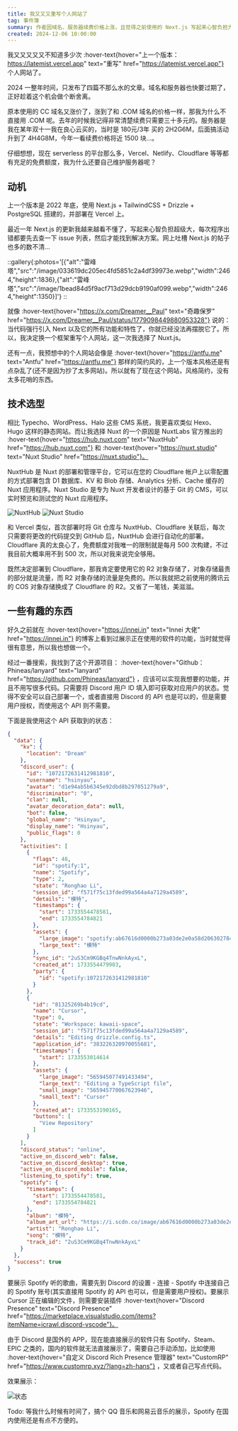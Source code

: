 ```yaml
---
title: 我又又又重写个人网站了
tag: 事件簿
summary: 作者因域名、服务器续费价格上涨，且觉得之前使用的 Next.js 写起来心智负担大、网站风格杂乱等原因，决定重写个人网站，此次选用 Nuxt.js，还介绍了 Nuxt 相关平台 NuxtHub 和 Nuxt Studio 的功能及部署优势，夸赞 Cloudflare 免费额度充足。
created: 2024-12-06 10:00:00
---
```


我又又又又又不知道多少次 :hover-text{hover="上一个版本：https://latemist.vercel.app" text="重写" href="https://latemist.vercel.app"} 个人网站了。

2024 一整年时间，只发布了四篇不那么水的文章。域名和服务器也快要过期了，正好趁着这个机会做个断舍离。

原本使用的 CC 域名又涨价了，涨到了和 .COM 域名的价格一样，那我为什么不直接用 .COM 呢。去年的时候我记得非常清楚续费只需要三十多元的。服务器是我在某年双十一我在良心云买的，当时是 180元/3年 买的 2H2G6M，后面搞活动升到了 4H4G8M，今年一看续费价格将近 1500 块...。

仔细想想，现在 serverless 的平台那么多，Vercel、Netlify、Cloudflare 等等都有充足的免费额度，我为什么还要自己维护服务器呢？

## 动机

上一个版本是 2022 年底，使用 Next.js + TailwindCSS + Drizzle + PostgreSQL 搭建的，并部署在 Vercel 上。

最近一年 Next.js 的更新我越来越看不懂了，写起来心智负担超级大，每次程序出错都要先去查一下 issue 列表，然后才能找到解决方案。网上吐槽 Next.js 的帖子也多的数不清...

::gallery{:photos='[{"alt":"雷峰塔","src":"/image/033619dc205ec4fd5851c2a4df39973e.webp","width":2464,"height":1836},{"alt":"雷峰塔","src":"/image/1bead84d5f9acf713d29dcb9190af099.webp","width":2464,"height":1350}]'}
::

就像 :hover-text{hover="https://x.com/Dreamer__Paul" text="奇趣保罗" href="https://x.com/Dreamer__Paul/status/1779098449880953328"} 说的：当代码强行引入 Next 以及它的所有功能和特性了，你就已经没法再摆脱它了。所以，我决定换一个框架重写个人网站，这一次我选择了 Nuxt.js。

还有一点，我预想中的个人网站会像是 :hover-text{hover="https://antfu.me" text="Antfu" href="https://antfu.me"} 那样的简约风的，上一个版本风格还是有点杂乱了(还不是因为抄了太多网站)。所以就有了现在这个网站，风格简约，没有太多花哨的东西。

## 技术选型

相比 Typecho、WordPress、Halo 这些 CMS 系统，我更喜欢类似 Hexo、Hugo 这样的静态网站。而让我选择 Nuxt 的一个原因是  NuxtLabs 官方推出的 :hover-text{hover="https://hub.nuxt.com" text="NuxtHub" href="https://hub.nuxt.com"} 和 :hover-text{hover="https://nuxt.studio" text="Nuxt Studio" href="https://nuxt.studio"}。

NuxtHub 是 Nuxt 的部署和管理平台，它可以在您的 Cloudflare 帐户上以零配置的方式部署包含 D1 数据库、KV 和 Blob 存储、Analytics 分析、Cache 缓存的 Nuxt 应用程序。Nuxt Studio 是专为 Nuxt 开发者设计的基于 Git 的 CMS，可以实时预览和测试您的 Nuxt 应用程序。

![NuxtHub](/image/be00f274391057c9b9c8e1084b5bb9f3.png)
![Nuxt Studio](/image/521019b945914d8fcb9c87b1df5ace7e.png)

和 Vercel 类似，首次部署时将 Git 仓库与 NuxtHub、Cloudflare 关联后，每次只需要将更改的代码提交到 GitHub 后，NuxtHub 会进行自动化的部署。Cloudflare 真的太良心了，免费额度对我唯一的限制就是每月 500 次构建，不过我目前大概率用不到 500 次，所以对我来说完全够用。

既然决定部署到 Cloudflare，那我肯定要使用它的 R2 对象存储了，对象存储最贵的部分就是流量，而 R2 对象存储的流量是免费的。所以我就把之前使用的腾讯云的 COS 对象存储换成了 Cloudflare 的 R2。又省了一笔钱，美滋滋。

## 一些有趣的东西

好久之前就在 :hover-text{hover="https://innei.in" text="Innei 大佬" href="https://innei.in"} 的博客上看到过展示正在使用的软件的功能，当时就觉得很有意思，所以我也想做一个。

经过一番搜索，我找到了这个开源项目： :hover-text{hover="Github：Phineas/lanyard" text="lanyard" href="https://github.com/Phineas/lanyard"} ，应该可以实现我想要的功能，并且不用写很多代码。只需要将 Discord 用户 ID 填入即可获取对应用户的状态。觉得不安全可以自己部署一个，或者直接用 Discord 的 API 也是可以的，但是需要用户授权，而使用这个 API 则不需要。

下面是我使用这个 API 获取到的状态：

```json [返回数据]
{
  "data": {
    "kv": {
      "location": "Dream"
    },
    "discord_user": {
      "id": "1072172631412981810",
      "username": "hsinyau",
      "avatar": "d1e94ab5b6345e92dbd8b297051279a9",
      "discriminator": "0",
      "clan": null,
      "avatar_decoration_data": null,
      "bot": false,
      "global_name": "Hsinyau",
      "display_name": "Hsinyau",
      "public_flags": 0
    },
    "activities": [
      {
        "flags": 48,
        "id": "spotify:1",
        "name": "Spotify",
        "type": 2,
        "state": "Ronghao Li",
        "session_id": "f571f75c13fded99a564a4a7129a4589",
        "details": "模特",
        "timestamps": {
          "start": 1733554478581,
          "end": 1733554784821
        },
        "assets": {
          "large_image": "spotify:ab67616d0000b273a03de2e0a58d20630278475e",
          "large_text": "模特"
        },
        "sync_id": "2uS3Cm9KGBq4TnwNnkAyxL",
        "created_at": 1733554479903,
        "party": {
          "id": "spotify:1072172631412981810"
        }
      },
      {
        "id": "81325269b4b19cd",
        "name": "Cursor",
        "type": 0,
        "state": "Workspace: kawaii-space",
        "session_id": "f571f75c13fded99a564a4a7129a4589",
        "details": "Editing drizzle.config.ts",
        "application_id": "383226320970055681",
        "timestamps": {
          "start": 1733553014614
        },
        "assets": {
          "large_image": "565945077491433494",
          "large_text": "Editing a TypeScript file",
          "small_image": "565945770067623946",
          "small_text": "Cursor"
        },
        "created_at": 1733553190165,
        "buttons": [
          "View Repository"
        ]
      }
    ],
    "discord_status": "online",
    "active_on_discord_web": false,
    "active_on_discord_desktop": true,
    "active_on_discord_mobile": false,
    "listening_to_spotify": true,
    "spotify": {
      "timestamps": {
        "start": 1733554478581,
        "end": 1733554784821
      },
      "album": "模特",
      "album_art_url": "https://i.scdn.co/image/ab67616d0000b273a03de2e0a58d20630278475e",
      "artist": "Ronghao Li",
      "song": "模特",
      "track_id": "2uS3Cm9KGBq4TnwNnkAyxL"
    }
  },
  "success": true
}
```

要展示 Spotify 听的歌曲，需要先到 Discord 的设置 - 连接 - Spotify 中连接自己的 Spotify 账号(其实直接用 Spotify 的 API 也可以，但是需要用户授权)。要展示 Cursor 正在编辑的文件，则需要安装插件 :hover-text{hover="Discord Presence" text="Discord Presence" href="https://marketplace.visualstudio.com/items?itemName=icrawl.discord-vscode"}。

由于 Discord 是国外的 APP，现在能直接展示的软件只有 Spotify、Steam、EPIC 之类的，国内的软件就无法直接展示了，需要自己手动添加，比如使用 :hover-text{hover="自定义 Discord Rich Presence 管理器" text="CustomRP" href="https://www.customrp.xyz/?lang=zh-hans"} ，又或者自己写点代码。

效果展示：

![状态](/image/cb347d80af738a57c3a74bff6e56b265.png)

Todo: 等我什么时候有时间了，搞个 QQ 音乐和网易云音乐的展示，Spotify 在国内使用还是有点不方便的。
